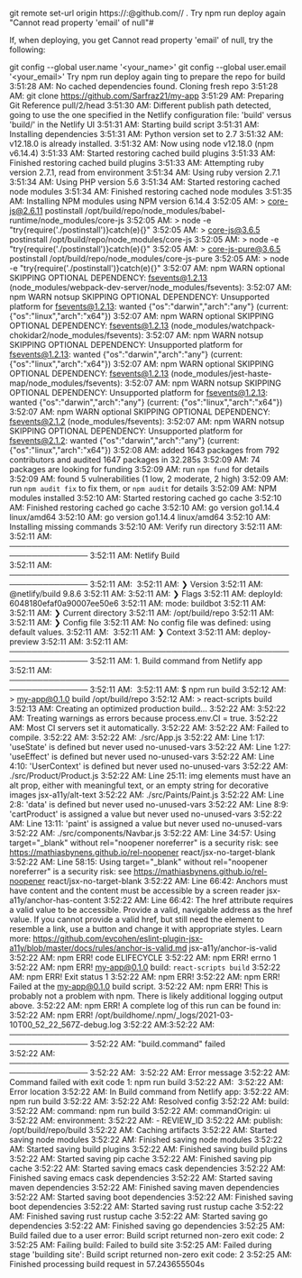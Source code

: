 git remote set-url origin https://<user>:<token>@github.com/<user>/<repo> .
Try npm run deploy again
"Cannot read property 'email' of null"#

If, when deploying, you get Cannot read property 'email' of null, try the following:

git config --global user.name '<your_name>'
git config --global user.email '<your_email>'
Try npm run deploy again ting to prepare the repo for build
3:51:28 AM: No cached dependencies found. Cloning fresh repo
3:51:28 AM: git clone https://github.com/Sarfraz21/my-app
3:51:29 AM: Preparing Git Reference pull/2/head
3:51:30 AM: Different publish path detected, going to use the one specified in the Netlify configuration file: 'build' versus 'build/' in the Netlify UI
3:51:31 AM: Starting build script
3:51:31 AM: Installing dependencies
3:51:31 AM: Python version set to 2.7
3:51:32 AM: v12.18.0 is already installed.
3:51:32 AM: Now using node v12.18.0 (npm v6.14.4)
3:51:33 AM: Started restoring cached build plugins
3:51:33 AM: Finished restoring cached build plugins
3:51:33 AM: Attempting ruby version 2.7.1, read from environment
3:51:34 AM: Using ruby version 2.7.1
3:51:34 AM: Using PHP version 5.6
3:51:34 AM: Started restoring cached node modules
3:51:34 AM: Finished restoring cached node modules
3:51:35 AM: Installing NPM modules using NPM version 6.14.4
3:52:05 AM: > core-js@2.6.11 postinstall /opt/build/repo/node_modules/babel-runtime/node_modules/core-js
3:52:05 AM: > node -e "try{require('./postinstall')}catch(e){}"
3:52:05 AM: > core-js@3.6.5 postinstall /opt/build/repo/node_modules/core-js
3:52:05 AM: > node -e "try{require('./postinstall')}catch(e){}"
3:52:05 AM: > core-js-pure@3.6.5 postinstall /opt/build/repo/node_modules/core-js-pure
3:52:05 AM: > node -e "try{require('./postinstall')}catch(e){}"
3:52:07 AM: npm WARN optional SKIPPING OPTIONAL DEPENDENCY: fsevents@1.2.13 (node_modules/webpack-dev-server/node_modules/fsevents):
3:52:07 AM: npm WARN notsup SKIPPING OPTIONAL DEPENDENCY: Unsupported platform for fsevents@1.2.13: wanted {"os":"darwin","arch":"any"} (current: {"os":"linux","arch":"x64"})
3:52:07 AM: npm WARN optional SKIPPING OPTIONAL DEPENDENCY: fsevents@1.2.13 (node_modules/watchpack-chokidar2/node_modules/fsevents):
3:52:07 AM: npm WARN notsup SKIPPING OPTIONAL DEPENDENCY: Unsupported platform for fsevents@1.2.13: wanted {"os":"darwin","arch":"any"} (current: {"os":"linux","arch":"x64"})
3:52:07 AM: npm WARN optional SKIPPING OPTIONAL DEPENDENCY: fsevents@1.2.13 (node_modules/jest-haste-map/node_modules/fsevents):
3:52:07 AM: npm WARN notsup SKIPPING OPTIONAL DEPENDENCY: Unsupported platform for fsevents@1.2.13: wanted {"os":"darwin","arch":"any"} (current: {"os":"linux","arch":"x64"})
3:52:07 AM: npm WARN optional SKIPPING OPTIONAL DEPENDENCY: fsevents@2.1.2 (node_modules/fsevents):
3:52:07 AM: npm WARN notsup SKIPPING OPTIONAL DEPENDENCY: Unsupported platform for fsevents@2.1.2: wanted {"os":"darwin","arch":"any"} (current: {"os":"linux","arch":"x64"})
3:52:08 AM: added 1643 packages from 792 contributors and audited 1647 packages in 32.285s
3:52:09 AM: 74 packages are looking for funding
3:52:09 AM:   run `npm fund` for details
3:52:09 AM: found 5 vulnerabilities (1 low, 2 moderate, 2 high)
3:52:09 AM:   run `npm audit fix` to fix them, or `npm audit` for details
3:52:09 AM: NPM modules installed
3:52:10 AM: Started restoring cached go cache
3:52:10 AM: Finished restoring cached go cache
3:52:10 AM: go version go1.14.4 linux/amd64
3:52:10 AM: go version go1.14.4 linux/amd64
3:52:10 AM: Installing missing commands
3:52:10 AM: Verify run directory
3:52:11 AM: ​
3:52:11 AM: ────────────────────────────────────────────────────────────────
3:52:11 AM:   Netlify Build                                                 
3:52:11 AM: ────────────────────────────────────────────────────────────────
3:52:11 AM: ​
3:52:11 AM: ❯ Version
3:52:11 AM:   @netlify/build 9.8.6
3:52:11 AM: ​
3:52:11 AM: ❯ Flags
3:52:11 AM:   deployId: 6048180efaf0a90007ee50e6
3:52:11 AM:   mode: buildbot
3:52:11 AM: ​
3:52:11 AM: ❯ Current directory
3:52:11 AM:   /opt/build/repo
3:52:11 AM: ​
3:52:11 AM: ❯ Config file
3:52:11 AM:   No config file was defined: using default values.
3:52:11 AM: ​
3:52:11 AM: ❯ Context
3:52:11 AM:   deploy-preview
3:52:11 AM: ​
3:52:11 AM: ────────────────────────────────────────────────────────────────
3:52:11 AM:   1. Build command from Netlify app                             
3:52:11 AM: ────────────────────────────────────────────────────────────────
3:52:11 AM: ​
3:52:11 AM: $ npm run build
3:52:12 AM: > my-app@0.1.0 build /opt/build/repo
3:52:12 AM: > react-scripts build
3:52:13 AM: Creating an optimized production build...
3:52:22 AM: 
3:52:22 AM: Treating warnings as errors because process.env.CI = true.
3:52:22 AM: Most CI servers set it automatically.
3:52:22 AM: 
3:52:22 AM: Failed to compile.
3:52:22 AM: 
3:52:22 AM: ./src/App.js
3:52:22 AM:   Line 1:17:  'useState' is defined but never used     no-unused-vars
3:52:22 AM:   Line 1:27:  'useEffect' is defined but never used    no-unused-vars
3:52:22 AM:   Line 4:10:  'UserContext' is defined but never used  no-unused-vars
3:52:22 AM: ./src/Product/Product.js
3:52:22 AM:   Line 25:11:  img elements must have an alt prop, either with meaningful text, or an empty string for decorative images  jsx-a11y/alt-text
3:52:22 AM: ./src/Paints/Paint.js
3:52:22 AM:   Line 2:8:    'data' is defined but never used                  no-unused-vars
3:52:22 AM:   Line 8:9:    'cartProduct' is assigned a value but never used  no-unused-vars
3:52:22 AM:   Line 13:11:  'paint' is assigned a value but never used        no-unused-vars
3:52:22 AM: ./src/components/Navbar.js
3:52:22 AM:   Line 34:57:  Using target="_blank" without rel="noopener noreferrer" is a security risk: see https://mathiasbynens.github.io/rel-noopener                                                                                                                                                                                                                                      react/jsx-no-target-blank
3:52:22 AM:   Line 58:15:  Using target="_blank" without rel="noopener noreferrer" is a security risk: see https://mathiasbynens.github.io/rel-noopener                                                                                                                                                                                                                                      react/jsx-no-target-blank
3:52:22 AM:   Line 66:42:  Anchors must have content and the content must be accessible by a screen reader                                                                                                                                                                                                                                                                                   jsx-a11y/anchor-has-content
3:52:22 AM:   Line 66:42:  The href attribute requires a valid value to be accessible. Provide a valid, navigable address as the href value. If you cannot provide a valid href, but still need the element to resemble a link, use a button and change it with appropriate styles. Learn more: https://github.com/evcohen/eslint-plugin-jsx-a11y/blob/master/docs/rules/anchor-is-valid.md  jsx-a11y/anchor-is-valid
3:52:22 AM: npm ERR! code ELIFECYCLE
3:52:22 AM: npm ERR! errno 1
3:52:22 AM: npm ERR! my-app@0.1.0 build: `react-scripts build`
3:52:22 AM: npm ERR! Exit status 1
3:52:22 AM: npm ERR!
3:52:22 AM: npm ERR! Failed at the my-app@0.1.0 build script.
3:52:22 AM: npm ERR! This is probably not a problem with npm. There is likely additional logging output above.
3:52:22 AM: npm ERR! A complete log of this run can be found in:
3:52:22 AM: npm ERR!     /opt/buildhome/.npm/_logs/2021-03-10T00_52_22_567Z-debug.log
3:52:22 AM: ​
3:52:22 AM: ────────────────────────────────────────────────────────────────
3:52:22 AM:   "build.command" failed                                        
3:52:22 AM: ────────────────────────────────────────────────────────────────
3:52:22 AM: ​
3:52:22 AM:   Error message
3:52:22 AM:   Command failed with exit code 1: npm run build
3:52:22 AM: ​
3:52:22 AM:   Error location
3:52:22 AM:   In Build command from Netlify app:
3:52:22 AM:   npm run build
3:52:22 AM: ​
3:52:22 AM:   Resolved config
3:52:22 AM:   build:
3:52:22 AM:     command: npm run build
3:52:22 AM:     commandOrigin: ui
3:52:22 AM:     environment:
3:52:22 AM:       - REVIEW_ID
3:52:22 AM:     publish: /opt/build/repo/build
3:52:22 AM: Caching artifacts
3:52:22 AM: Started saving node modules
3:52:22 AM: Finished saving node modules
3:52:22 AM: Started saving build plugins
3:52:22 AM: Finished saving build plugins
3:52:22 AM: Started saving pip cache
3:52:22 AM: Finished saving pip cache
3:52:22 AM: Started saving emacs cask dependencies
3:52:22 AM: Finished saving emacs cask dependencies
3:52:22 AM: Started saving maven dependencies
3:52:22 AM: Finished saving maven dependencies
3:52:22 AM: Started saving boot dependencies
3:52:22 AM: Finished saving boot dependencies
3:52:22 AM: Started saving rust rustup cache
3:52:22 AM: Finished saving rust rustup cache
3:52:22 AM: Started saving go dependencies
3:52:22 AM: Finished saving go dependencies
3:52:25 AM: Build failed due to a user error: Build script returned non-zero exit code: 2
3:52:25 AM: Failing build: Failed to build site
3:52:25 AM: Failed during stage 'building site': Build script returned non-zero exit code: 2
3:52:25 AM: Finished processing build request in 57.243655504s
